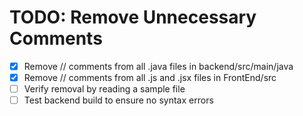 # TODO: Remove Unnecessary Comments

- [x] Remove // comments from all .java files in backend/src/main/java
- [x] Remove // comments from all .js and .jsx files in FrontEnd/src
- [ ] Verify removal by reading a sample file
- [ ] Test backend build to ensure no syntax errors
